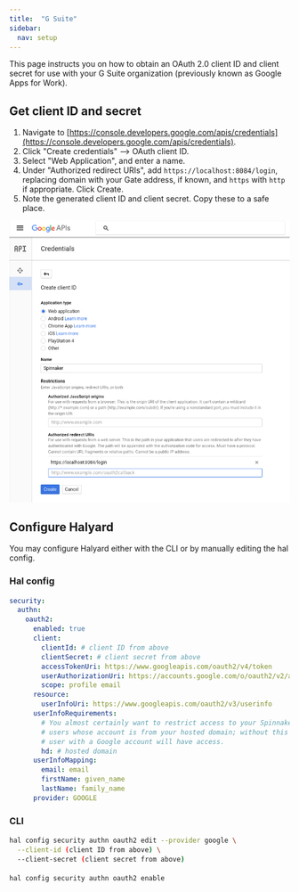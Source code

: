 ```yaml
---
title:  "G Suite"
sidebar:
  nav: setup
---
```


This page instructs you on how to obtain an OAuth 2.0 client ID and client secret for use with your G Suite organization
(previously known as Google Apps for Work).

## Get client ID and secret
1. Navigate to [https://console.developers.google.com/apis/credentials](https://console.developers.google.com/apis/credentials).
2. Click "Create credentials" --> OAuth client ID.
3. Select "Web Application", and enter a name.
4. Under "Authorized redirect URIs", add `https://localhost:8084/login`, replacing domain with your Gate address,
 if known, and `https` with `http` if appropriate. Click Create.
5. Note the generated client ID and client secret. Copy these to a safe place.

![GCP console to create OAuth 2.0 client screenshot](gcp-oauth-client.png)


## Configure Halyard

You may configure Halyard either with the CLI or by manually editing the hal config.

### Hal config

```yaml
security:
  authn:
    oauth2:
      enabled: true
      client:
        clientId: # client ID from above
        clientSecret: # client secret from above
        accessTokenUri: https://www.googleapis.com/oauth2/v4/token
        userAuthorizationUri: https://accounts.google.com/o/oauth2/v2/auth
        scope: profile email
      resource:
        userInfoUri: https://www.googleapis.com/oauth2/v3/userinfo
      userInfoRequirements:
        # You almost certainly want to restrict access to your Spinnaker to
        # users whose account is from your hosted domain; without this any
        # user with a Google account will have access.
        hd: # hosted domain
      userInfoMapping:
        email: email
        firstName: given_name
        lastName: family_name
      provider: GOOGLE
```

### CLI
```bash
hal config security authn oauth2 edit --provider google \
  --client-id (client ID from above) \
  --client-secret (client secret from above)

hal config security authn oauth2 enable

```


